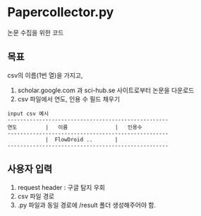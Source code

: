 # Papercollector.py
논문 수집을 위한 코드

## 목표
csv의 이름(1번 열)을 가지고,
1) scholar.google.com 과 sci-hub.se 사이트로부터 논문을 다운로드
2) csv 파일에서 연도, 인용 수 필드 채우기

```text
input csv 예시
---------------------------------------------------
연도         |   이름               |   인용수
---------------------------------------------------
            |  FlowDroid ..       |     
---------------------------------------------------
```

## 사용자 입력
1) request header : 구글 탐지 우회
2) csv 파일 경로
3) .py 파일과 동일 경로에 /result 폴더 생성해주어야 함.

